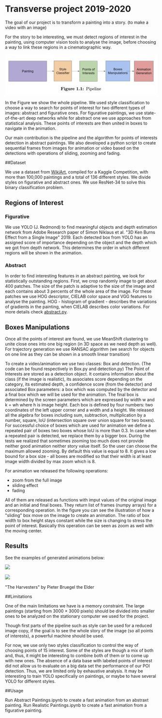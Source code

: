 # Transverse project 2019-2020

The goal of our project is to transform a painting into a story. (to make a video with an image)

For the story to be interesting, we must detect regions of interest in the painting, using computer vision tools to analyse the image, before choosing a way to link these regions in a cinematographic way.

![](images/pipeline.png)

In the Figure we show the whole pipeline. We used style classification to choose a way to search for points of interest for two different types of images: abstract and figurative ones. For figurative paintings, we use state-of-the-art deep networks while for abstract one we use approaches from statistical analysis. These points of interests are then united in boxes to navigate in the animation.

Our main contribution is the pipeline and the algorithm for points of interests detection in abstract paintings. We also developed a python script to create sequential frames from images for animation or video based on the detections with operations of sliding, zooming and fading. 

##Dataset

We use a dataset from [WikiArt](https://www.kaggle.com/c/painter-by-numbers/overview), compiled for a Kaggle Competition, with more than 100,000 paintings and a total of 136 different styles. We divide styles on figurative and abstract ones. We use ResNet-34 to solve this binary classification problem.

## Regions of Interest
### Figurative

We use YOLO (J. Redmond) to find meaningful objects and depth estimation network from Adobe Research paper of Simon Niklaus et al. "3D Ken Burns Effect from a Single Image" 2019. Each detected box from YOLO has an assigned score of importance depending on the object and the depth which we got from depth network. This determines the order in which different regions will be shown in the animation. 

### Abstract


In order to find interesting features in an abstract painting, we look for statistically outstanding regions.
First, we crop randomly image to get about 400 patches. The size of the patch is adaptive to the size of the image and each contains about 3 percents of the whole area of the image.
For these patches we use HOG descriptor, CIELAB color space and VGG features to analyse the painting. HOG - histogram of gradient - describes the variations of gradients in the painting, when CIELAB describes color variations.
For more details check [abstract.py](abstract.py).

## Boxes Manipulations

Once all the points of interest are found, we use MeanShift clustering to unite close ones into one big region (in 3D space as we need depth as well).
For trajectory generation we use RANSAC algorithm (we search for objects on one line as they can be shown in a smooth linear transition)  

To create a video/animation we use two classes: Box and detection. 
(The code can be found respectively in Box.py and detection.py) The Point of Interests are stored as 
a detection object. It contains information about the class (if the image is realistic), its associates score depending 
on the category, its estimated depth, a confidence score (from the detector) and associated Box parameters: a box which 
was computed by the detector and a final box which we will be used for the animation. The final box 
is determined by the screen parameters which are expressed by width w and k = wh where h is image height.
Each box is defined by four numbers: two coordinates of the left upper corner and a width and a height. We released all the algebra for boxes including sum, subtraction, multiplication by a number, square, IoU (intersection square over union square for two boxes).
For successful choice of boxes which are used for animation we define a repeated pair of boxes two boxes whose IoU is more than 0.3. In case when a repeated pair is detected, we replace them by a bigger box.
During the tests we realized that sometimes zooming too much does not provide neither good animation neither story value itself. So the user can choose the maximum allowed zooming. By default this value is equal to 8. It gives a low bound for a box size - all boxes are modified so that their width is at least image width divided by max zoom which is 8.

For animation we released the following operations: 
- zoom from the full image
- sliding effect
- fading

All of them are released as functions with imput values of the original image and an initial and final boxes. They return list of frames (numpy arrays) for a corresponding operation.
In the figure you can see the illustration of how a "sliding" box move on the image to create an animation. The ratio of box width to box height stays constant while the size is changing to stress the point of interest. Basically this operation can be seen as zoom as well with the moving center.

## Results

See the examples of generated animations below:

![](images/abstract.gif)

![](images/figurative.gif)

"The Harvesters" by Pieter Bruegel the Elder

##Limitations

One of the main limitations we have is a memory constraint. The large paintings (starting from 3000 × 3000 pixels) should be divided into smaller ones to be analyzed on the stationary computer we used for the project.


Though first parts of the pipeline such as style can be used for a reduced image copy, if the goal is to see the whole story of the image (so all points of interests), a powerful machine should be used.


For now, we use only two styles classification to control the way of choosing points of 15 interest. 
Some of the styles are though a mix of both and, thus, it might be interesting to combine both of them or to come up with new ones. The absence of a data base with labeled points of interest did not allow us to evaluate on a big data set the performance of our POI detection. Thus, we are limited only by exhaustive analysis. It may be interesting to train YOLO specifically on paintings, or maybe to have several YOLO for different styles.

##Usage

Run Abstract Paintings.ipynb to create a fast animation from an abstraxt painting.
Run Realistic Paintings.ipynb to create a fast animation from a figurative painting. 